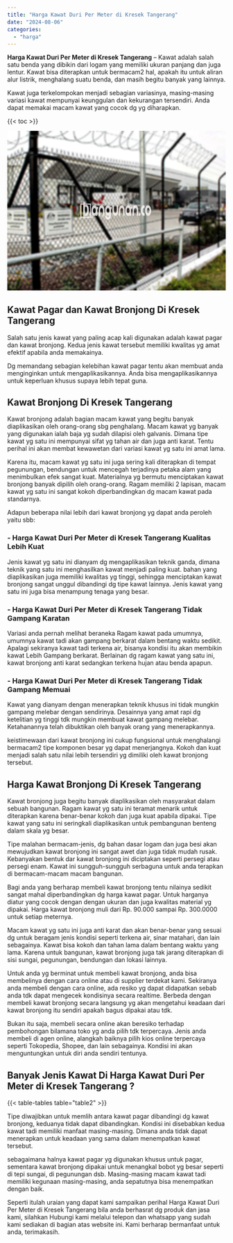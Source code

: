 ```yaml
---
title: "Harga Kawat Duri Per Meter di Kresek Tangerang"
date: "2024-08-06"
categories: 
  - "harga"
---
```


**Harga Kawat Duri Per Meter di Kresek Tangerang** – Kawat adalah salah satu benda yang dibikin dari logam yang memiliki ukuran panjang dan juga lentur. Kawat bisa diterapkan untuk bermacam2 hal, apakah itu untuk aliran alur listrik, menghalang suatu benda, dan masih begitu banyak yang lainnya.

Kawat juga terkelompokan menjadi sebagian variasinya, masing-masing variasi kawat mempunyai keunggulan dan kekurangan tersendiri. Anda dapat memakai macam kawat yang cocok dg yg diharapkan.

{{< toc >}}

![Harga Kawat Duri Per Meter di Kresek Tangerang](/images/jual-kawat-murah04.png)

## Kawat Pagar dan Kawat Bronjong Di Kresek Tangerang

Salah satu jenis kawat yang paling acap kali digunakan adalah kawat pagar dan kawat bronjong. Kedua jenis kawat tersebut memiliki kwalitas yg amat efektif apabila anda memakainya.

Dg memandang sebagian kelebihan kawat pagar tentu akan membuat anda menginginkan untuk mengaplikasikannya. Anda bisa mengaplikasikannya untuk keperluan khusus supaya lebih tepat guna.

## Kawat Bronjong Di Kresek Tangerang

Kawat bronjong adalah bagian macam kawat yang begitu banyak diaplikasikan oleh orang-orang sbg penghalang. Macam kawat yg banyak yang digunakan ialah baja yg sudah dilapisi oleh galvanis. Dimana tipe kawat yg satu ini mempunyai sifat yg tahan air dan juga anti karat. Tentu perihal ini akan membat kewawetan dari variasi kawat yg satu ini amat lama.

Karena itu, macam kawat yg satu ini juga sering kali diterapkan di tempat pegunungan, bendungan untuk mencegah terjadinya petaka alam yang menimbulkan efek sangat kuat. Materialnya yg bermutu menciptakan kawat bronjong banyak dipilih oleh orang-orang. Ragam memiliki 2 lapisan, macam kawat yg satu ini sangat kokoh diperbandingkan dg macam kawat pada standarnya.

Adapun beberapa nilai lebih dari kawat bronjong yg dapat anda peroleh yaitu sbb:

### \- Harga Kawat Duri Per Meter di Kresek Tangerang Kualitas Lebih Kuat

Jenis kawat yg satu ini dianyam dg mengaplikasikan teknik ganda, dimana teknik yang satu ini menghasilkan kawat menjadi paling kuat. bahan yang diaplikasikan juga memiliki kwalitas yg tinggi, sehingga menciptakan kawat bronjong sangat unggul dibandingi dg tipe kawat lainnya. Jenis kawat yang satu ini juga bisa menampung tenaga yang besar.

### \- Harga Kawat Duri Per Meter di Kresek Tangerang Tidak Gampang Karatan

Variasi anda pernah melihat beraneka Ragam kawat pada umumnya, umumnya kawat tadi akan gampang berkarat dalam bentang waktu sedikit. Apalagi sekiranya kawat tadi terkena air, bisanya kondisi itu akan membikin kawat Lebih Gampang berkarat. Berlainan dg ragam kawat yang satu ini, kawat bronjong anti karat sedangkan terkena hujan atau benda apapun.

### \- Harga Kawat Duri Per Meter di Kresek Tangerang Tidak Gampang Memuai

Kawat yang dianyam dengan menerapkan teknik khusus ini tidak mungkin gampang melebar dengan sendirinya. Desainnya yang amat rapi dg ketelitian yg tinggi tdk mungkin membuat kawat gampang melebar. Ketahanannya telah dibuktikan oleh banyak orang yang menerapkannya.

keistimewaan dari kawat bronjong ini cukup fungsional untuk menghalangi bermacam2 tipe komponen besar yg dapat menerjangnya. Kokoh dan kuat menjadi salah satu nilai lebih tersendiri yg dimiliki oleh kawat bronjong tersebut.

## Harga Kawat Bronjong Di Kresek Tangerang

Kawat bronjong juga begitu banyak diaplikasikan oleh masyarakat dalam sebuah bangunan. Ragam kawat yg satu ini teramat menarik untuk diterapkan karena benar-benar kokoh dan juga kuat apabila dipakai. Tipe kawat yang satu ini seringkali diaplikasikan untuk pembangunan benteng dalam skala yg besar.

Tipe malahan bermacam-jenis, dg bahan dasar logam dan juga besi akan mewujudkan kawat bronjong ini sangat awet dan juga tidak mudah rusak. Kebanyakan bentuk dar kawat bronjong ini diciptakan seperti persegi atau persegi enam. Kawat ini sungguh-sungguh serbaguna untuk anda terapkan di bermacam-macam macam bangunan.

Bagi anda yang berharap membeli kawat bronjong tentu nilainya sedikit sangat mahal diperbandingkan dg harga kawat pagar. Untuk harganya diatur yang cocok dengan dengan ukuran dan juga kwalitas material yg dipakai. Harga kawat bronjong muli dari Rp. 90.000 sampai Rp. 300.0000 untuk setiap meternya.

Macam kawat yg satu ini juga anti karat dan akan benar-benar yang sesuai dg untuk beragam jenis kondisi seperti terkena air, sinar matahari, dan lain sebagainya. Kawat bisa kokoh dan tahan lama dalam bentang waktu yang lama. Karena untuk bangunan, kawat bronjong juga tak jarang diterapkan di sisi sungai, pegunungan, bendungan dan lokasi lainnya.

Untuk anda yg berminat untuk membeli kawat bronjong, anda bisa membelinya dengan cara online atau di supplier terdekat kami. Sekiranya anda membeli dengan cara online, ada resiko yg dapat didapatkan sebab anda tdk dapat mengecek kondisinya secara realtime. Berbeda dengan membeli kawat bronjong secara langsung yg akan mengetahui keadaan dari kawat bronjong itu sendiri apakah bagus dipakai atau tdk.

Bukan itu saja, membeli secara online akan beresiko terhadap pembohongan bilamana toko yg anda pilih tdk terpercaya. Jenis anda membeli di agen online, alangkah baiknya pilih kios online terpercaya seperti Tokopedia, Shopee, dan lain sebagainya. Kondisi ini akan menguntungkan untuk diri anda sendiri tentunya.

## Banyak Jenis Kawat Di Harga Kawat Duri Per Meter di Kresek Tangerang ?

{{< table-tables table="table2" >}}

Tipe diwajibkan untuk memlih antara kawat pagar dibandingi dg kawat bronjong, keduanya tidak dapat dibandingkan. Kondisi ini disebabkan kedua kawat tadi memiliki manfaat masing-masing. Dimana anda tidak dapat menerapkan untuk keadaan yang sama dalam menempatkan kawat tersebut.

sebagaimana halnya kawat pagar yg digunakan khusus untuk pagar, sementara kawat bronjong dipakai untuk menangkal bobot yg besar seperti di tepi sungai, di pegunungan dsb. Masing-masing macam kawat tadi memiliki kegunaan masing-masing, anda sepatutnya bisa menempatkan dengan baik.

Seperti itulah uraian yang dapat kami sampaikan perihal Harga Kawat Duri Per Meter di Kresek Tangerang bila anda berhasrat dg produk dan jasa kami, silahkan Hubungi kami melalui telepon dan whatsapp yang sudah kami sediakan di bagian atas website ini. Kami berharap bermanfaat untuk anda, terimakasih.
